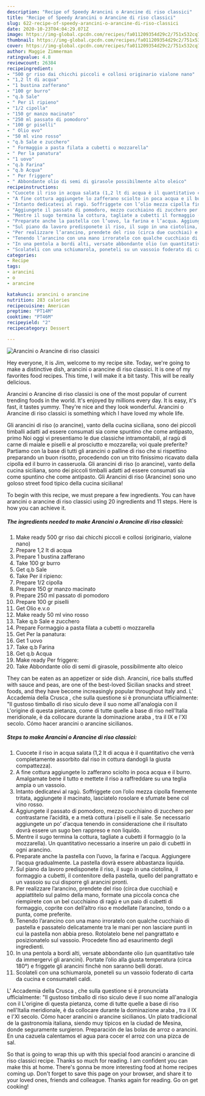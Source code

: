 ```yaml
---
description: "Recipe of Speedy Arancini o Arancine di riso classici"
title: "Recipe of Speedy Arancini o Arancine di riso classici"
slug: 622-recipe-of-speedy-arancini-o-arancine-di-riso-classici
date: 2020-10-23T04:04:29.071Z
image: https://img-global.cpcdn.com/recipes/fa011209354d29c2/751x532cq70/arancini-o-arancine-di-riso-classici-recipe-main-photo.jpg
thumbnail: https://img-global.cpcdn.com/recipes/fa011209354d29c2/751x532cq70/arancini-o-arancine-di-riso-classici-recipe-main-photo.jpg
cover: https://img-global.cpcdn.com/recipes/fa011209354d29c2/751x532cq70/arancini-o-arancine-di-riso-classici-recipe-main-photo.jpg
author: Maggie Zimmerman
ratingvalue: 4.8
reviewcount: 26384
recipeingredient:
- "500 gr riso dai chicchi piccoli e collosi originario vialone nano"
- "1,2 lt di acqua"
- "1 bustina zafferano"
- "100 gr burro"
- "q.b Sale"
- " Per il ripieno"
- "1/2 cipolla"
- "150 gr manzo macinato"
- "250 ml passato di pomodoro"
- "100 gr piselli"
- " Olio evo"
- "50 ml vino rosso"
- "q.b Sale e zucchero"
- " Formaggio a pasta filata a cubetti o mozzarella"
- " Per la panatura"
- "1 uovo"
- "q.b Farina"
- "q.b Acqua"
- " Per friggere"
- " Abbondante olio di semi di girasole possibilmente alto oleico"
recipeinstructions:
- "Cuocete il riso in acqua salata (1,2 lt di acqua è il quantitativo che verrà completamente assorbito dal riso in cottura dandogli la giusta compattezza)."
- "A fine cottura aggiungete lo zafferano sciolto in poca acqua e il burro. Amalgamate bene il tutto e mettete il riso a raffreddare su una teglia ampia o un vassoio."
- "Intanto dedicatevi al ragù. Soffriggete con l’olio mezza cipolla finemente tritata, aggiungete il macinato, lasciatelo rosolare e sfumate bene col vino rosso."
- "Aggiungete il passato di pomodoro, mezzo cucchiaino di zucchero per contrastarne l’acidità, e a metà cottura i piselli e il sale. Se necessario aggiungete un po’ d’acqua tenendo in considerazione che il risultato dovrà essere un sugo ben rappreso e non liquido."
- "Mentre il sugo termina la cottura, tagliate a cubetti il formaggio (o la mozzarella). Un quantitativo necessario a inserire un paio di cubetti in ogni arancino."
- "Preparate anche la pastella con l’uovo, la farina e l’acqua. Aggiungere l’acqua gradualmente. La pastella dovrà essere abbastanza liquida."
- "Sul piano da lavoro predisponete il riso, il sugo in una ciotolina, il formaggio a cubetti, il contenitore della pastella, quello del pangrattato e un vassoio su cui disporre gli arancini pronti."
- "Per realizzare l’arancino, prendete del riso (circa due cucchiai) e appiattitelo sul palmo della mano, formate una piccola conca che riempirete con un bel cucchiaino di ragù e un paio di cubetti di formaggio, coprite con dell’altro riso e modellate l’arancino, tondo o a punta, come preferite."
- "Tenendo l’arancino con una mano irroratelo con qualche cucchiaio di pastella e passatelo delicatamente tra le mani per non lasciare punti in cui la pastella non abbia preso. Rotolatelo bene nel pangrattato e posizionatelo sul vassoio. Procedete fino ad esaurimento degli ingredienti."
- "In una pentola a bordi alti, versate abbondante olio (un quantitativo tale da immergervi gli arancini). Portate l’olio alla giusta temperatura (circa 180°) e friggete gli arancini finchè non saranno belli dorati."
- "Scolateli con una schiumarola, poneteli su un vassoio foderato di carta da cucina e consumateli caldi."
categories:
- Recipe
tags:
- arancini
- o
- arancine

katakunci: arancini o arancine 
nutrition: 283 calories
recipecuisine: American
preptime: "PT14M"
cooktime: "PT46M"
recipeyield: "2"
recipecategory: Dessert

---
```



![Arancini o Arancine di riso classici](https://img-global.cpcdn.com/recipes/fa011209354d29c2/751x532cq70/arancini-o-arancine-di-riso-classici-recipe-main-photo.jpg)

Hey everyone, it is Jim, welcome to my recipe site. Today, we're going to make a distinctive dish, arancini o arancine di riso classici. It is one of my favorites food recipes. This time, I will make it a bit tasty. This will be really delicious.

Arancini o Arancine di riso classici is one of the most popular of current trending foods in the world. It's enjoyed by millions every day. It is easy, it's fast, it tastes yummy. They're nice and they look wonderful. Arancini o Arancine di riso classici is something which I have loved my whole life.

Gli arancini di riso (o arancine), vanto della cucina siciliana, sono dei piccoli timballi adatti ad essere consumati sia come spuntino che come antipasto, primo Noi oggi vi presentiamo le due classiche intramontabili, al ragù di carne di maiale e piselli e al prosciutto e mozzarella; voi quale preferite? Partiamo con la base di tutti gli arancini o palline di riso che si rispettino preparando un buon risotto, procedendo con un trito finissimo ricavato dalla cipolla ed il burro in casseruola. Gli arancini di riso (o arancine), vanto della cucina siciliana, sono dei piccoli timballi adatti ad essere consumati sia come spuntino che come antipasto. Gli Arancini di riso (Arancine) sono uno goloso street food tipico della cucina siciliana!


To begin with this recipe, we must prepare a few ingredients. You can have arancini o arancine di riso classici using 20 ingredients and 11 steps. Here is how you can achieve it.

<!--inarticleads1-->

##### The ingredients needed to make Arancini o Arancine di riso classici:

1. Make ready 500 gr riso dai chicchi piccoli e collosi (originario, vialone nano)
1. Prepare 1,2 lt di acqua
1. Prepare 1 bustina zafferano
1. Take 100 gr burro
1. Get q.b Sale
1. Take  Per il ripieno:
1. Prepare 1/2 cipolla
1. Prepare 150 gr manzo macinato
1. Prepare 250 ml passato di pomodoro
1. Prepare 100 gr piselli
1. Get  Olio e.v.o
1. Make ready 50 ml vino rosso
1. Take q.b Sale e zucchero
1. Prepare  Formaggio a pasta filata a cubetti o mozzarella
1. Get  Per la panatura:
1. Get 1 uovo
1. Take q.b Farina
1. Get q.b Acqua
1. Make ready  Per friggere:
1. Take  Abbondante olio di semi di girasole, possibilmente alto oleico


They can be eaten as an appetizer or side dish. Arancini, rice balls stuffed with sauce and peas, are one of the best-loved Sicilian snacks and street foods, and they have become increasingly popular throughout Italy and. L&#39; Accademia della Crusca , che sulla questione si è pronunciata ufficialmente: &#34;Il gustoso timballo di riso siculo deve il suo nome all&#39;analogia con il L&#39;origine di questa pietanza, come di tutte quelle a base di riso nell&#39;Italia meridionale, è da collocare durante la dominazione araba , tra il IX e l&#39;XI secolo. Cómo hacer arancini o arancine sicilianos. 

<!--inarticleads2-->

##### Steps to make Arancini o Arancine di riso classici:

1. Cuocete il riso in acqua salata (1,2 lt di acqua è il quantitativo che verrà completamente assorbito dal riso in cottura dandogli la giusta compattezza).
1. A fine cottura aggiungete lo zafferano sciolto in poca acqua e il burro. Amalgamate bene il tutto e mettete il riso a raffreddare su una teglia ampia o un vassoio.
1. Intanto dedicatevi al ragù. Soffriggete con l’olio mezza cipolla finemente tritata, aggiungete il macinato, lasciatelo rosolare e sfumate bene col vino rosso.
1. Aggiungete il passato di pomodoro, mezzo cucchiaino di zucchero per contrastarne l’acidità, e a metà cottura i piselli e il sale. Se necessario aggiungete un po’ d’acqua tenendo in considerazione che il risultato dovrà essere un sugo ben rappreso e non liquido.
1. Mentre il sugo termina la cottura, tagliate a cubetti il formaggio (o la mozzarella). Un quantitativo necessario a inserire un paio di cubetti in ogni arancino.
1. Preparate anche la pastella con l’uovo, la farina e l’acqua. Aggiungere l’acqua gradualmente. La pastella dovrà essere abbastanza liquida.
1. Sul piano da lavoro predisponete il riso, il sugo in una ciotolina, il formaggio a cubetti, il contenitore della pastella, quello del pangrattato e un vassoio su cui disporre gli arancini pronti.
1. Per realizzare l’arancino, prendete del riso (circa due cucchiai) e appiattitelo sul palmo della mano, formate una piccola conca che riempirete con un bel cucchiaino di ragù e un paio di cubetti di formaggio, coprite con dell’altro riso e modellate l’arancino, tondo o a punta, come preferite.
1. Tenendo l’arancino con una mano irroratelo con qualche cucchiaio di pastella e passatelo delicatamente tra le mani per non lasciare punti in cui la pastella non abbia preso. Rotolatelo bene nel pangrattato e posizionatelo sul vassoio. Procedete fino ad esaurimento degli ingredienti.
1. In una pentola a bordi alti, versate abbondante olio (un quantitativo tale da immergervi gli arancini). Portate l’olio alla giusta temperatura (circa 180°) e friggete gli arancini finchè non saranno belli dorati.
1. Scolateli con una schiumarola, poneteli su un vassoio foderato di carta da cucina e consumateli caldi.


L&#39; Accademia della Crusca , che sulla questione si è pronunciata ufficialmente: &#34;Il gustoso timballo di riso siculo deve il suo nome all&#39;analogia con il L&#39;origine di questa pietanza, come di tutte quelle a base di riso nell&#39;Italia meridionale, è da collocare durante la dominazione araba , tra il IX e l&#39;XI secolo. Cómo hacer arancini o arancine sicilianos. Un plato tradicional de la gastronomía italiana, siendo muy típicos en la ciudad de Mesina, donde seguramente surgieron. Preparación de las bolas de arroz o arancini. En una cazuela calentamos el agua para cocer el arroz con una pizca de sal. 

So that is going to wrap this up with this special food arancini o arancine di riso classici recipe. Thanks so much for reading. I am confident you can make this at home. There's gonna be more interesting food at home recipes coming up. Don't forget to save this page on your browser, and share it to your loved ones, friends and colleague. Thanks again for reading. Go on get cooking!
